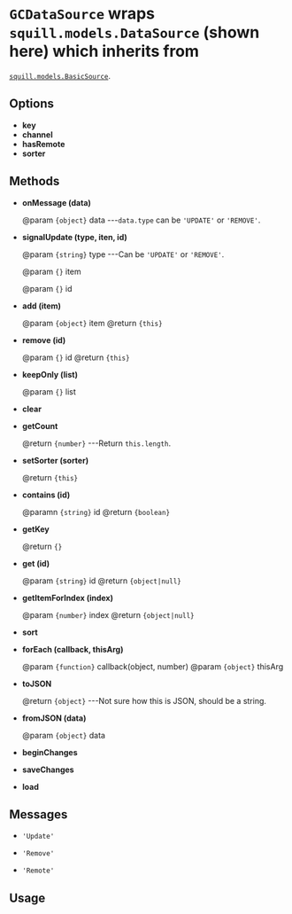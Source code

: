 # `GCDataSource` wraps `squill.models.DataSource` (shown here) which inherits from
  [`squill.models.BasicSource`](./squill/models/basicdatasource.md).

## Options

* __key__
* __channel__
* __hasRemote__
* __sorter__


## Methods

* __onMessage (data)__

	@param `{object}` data ---`data.type` can be `'UPDATE'` or `'REMOVE'`.

* __signalUpdate (type, iten, id)__

	@param `{string}` type ---Can be `'UPDATE'` or `'REMOVE'`.
	
	@param  `{}` item
	
	@param `{}` id

* __add (item)__

	@param `{object}` item
	@return `{this}`

* __remove (id)__

	@param `{}` id
	@return `{this}`

* __keepOnly (list)__

	@param `{}` list

* __clear__

* __getCount__

	@return `{number}` ---Return `this.length`.

* __setSorter (sorter)__

	@return `{this}`

* __contains (id)__

	@paramn `{string}` id
	@return `{boolean}`

* __getKey__

	@return `{}`

* __get (id)__

	@param `{string}` id
	@return `{object|null}`

* __getItemForIndex (index)__

	@param `{number}` index
	@return `{object|null}`

* __sort__

* __forEach (callback, thisArg)__

	@param `{function}` callback(object, number)
	@param `{object}` thisArg

* __toJSON__

	@return `{object}` ---Not sure how this is JSON, should be a string.

* __fromJSON (data)__

	@param `{object}` data

* __beginChanges__

* __saveChanges__

* __load__


## Messages

* `'Update'`

* `'Remove'`

* `'Remote'`

## Usage
